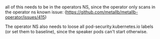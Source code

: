 
all of this needs to be in the operators NS, since the operator only scans in the operator ns known issue: (https://github.com/metallb/metallb-operator/issues/415)

The operator NS also needs to loose all pod-security.kubernetes.io labels (or set them to baseline), since the speaker pods can't start otherwise.